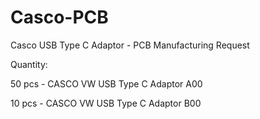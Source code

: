 # Casco-PCB
Casco USB Type C Adaptor  - PCB Manufacturing Request

Quantity: 

50 pcs - CASCO VW USB Type C Adaptor A00

10 pcs - CASCO VW USB Type C Adaptor B00
